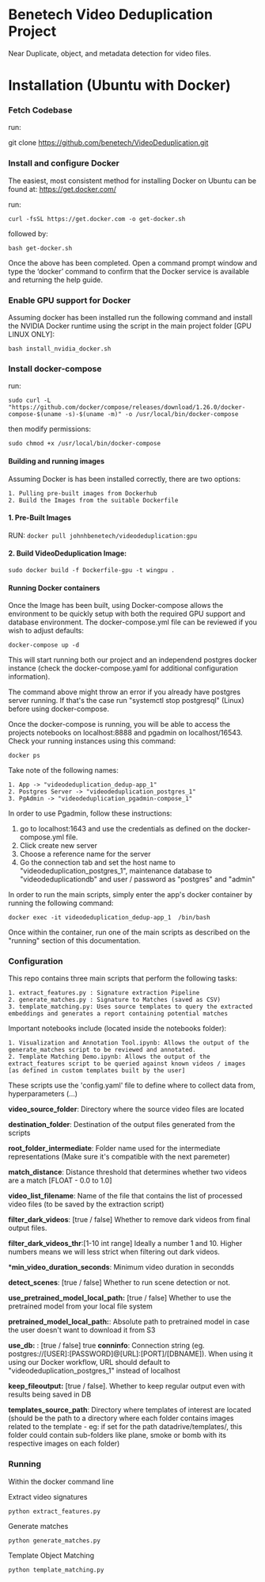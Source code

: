 Benetech Video Deduplication Project 
==============================

Near Duplicate, object, and metadata detection for video files.

# Installation (Ubuntu with Docker)

### Fetch Codebase

run:

git clone https://github.com/benetech/VideoDeduplication.git

### Install and configure Docker

The easiest, most consistent method for installing Docker on Ubuntu can be found at: https://get.docker.com/

run:

`curl -fsSL https://get.docker.com -o get-docker.sh`

followed by:

`bash get-docker.sh`

Once the above has been completed. Open a command prompt window and type the ‘docker’ command to confirm that the Docker service is available and returning the help guide.

### Enable GPU support for Docker

Assuming docker has been installed run the following command and install the NVIDIA Docker runtime using the script in the main project folder [GPU LINUX ONLY]:

`bash install_nvidia_docker.sh`

### Install docker-compose

run:

`sudo curl -L "https://github.com/docker/compose/releases/download/1.26.0/docker-compose-$(uname -s)-$(uname -m)" -o /usr/local/bin/docker-compose`

then modify permissions:

`sudo chmod +x /usr/local/bin/docker-compose`


#### Building and running images

Assuming Docker is has been installed correctly, there are two options:
 
    1. Pulling pre-built images from Dockerhub
    2. Build the Images from the suitable Dockerfile
    
    
#### 1. Pre-Built Images
RUN:
`docker pull johnhbenetech/videodeduplication:gpu`



#### 2. Build VideoDeduplication Image:

`sudo docker build -f Dockerfile-gpu -t wingpu .`


#### Running Docker containers
Once the Image has been built, using Docker-compose allows the environment to be quickly setup with both the required GPU support and database environment. The docker-compose.yml file can be reviewed if you wish to adjust defaults:

`docker-compose up -d `

This will start running both our project and an independend postgres docker instance (check the docker-compose.yaml for additional configuration information).

The command above might throw an error if you already have postgres server running. If that's the case run "systemctl stop postgresql" (Linux) before using docker-compose.

Once the docker-compose is running, you will be able to access the projects notebooks on localhost:8888 and pgadmin on localhost/16543. Check your running instances using this command:

`docker ps`

Take note of the following names: 

    1. App -> "videodeduplication_dedup-app_1"
    2. Postgres Server -> "videodeduplication_postgres_1"
    3. PgAdmin -> "videodeduplication_pgadmin-compose_1"


In order to use Pgadmin, follow these instructions:
   1. go to localhost:1643 and use the credentials as defined on the docker-compose.yml file.
   2. Click create new server
   3. Choose a reference name for the server 
   4. Go the connection tab and set the host name to "videodeduplication_postgres_1", maintenance database to "videodeduplicationdb" and user / password as "postgres" and "admin"


In order to run the main scripts, simply enter the app's docker container by running the following command:

`docker exec -it videodeduplication_dedup-app_1  /bin/bash`

Once within the container, run one of the main scripts as described on the "running" section of this documentation.


### Configuration

This repo contains three main scripts that perform the following tasks:

    1. extract_features.py : Signature extraction Pipeline
    2. generate_matches.py : Signature to Matches (saved as CSV)
    3. template_matching.py: Uses source templates to query the extracted embeddings and generates a report containing potential matches

Important notebooks include (located inside the notebooks folder):

    1. Visualization and Annotation Tool.ipynb: Allows the output of the generate_matches script to be reviewed and annotated.
    2. Template Matching Demo.ipynb: Allows the output of the extract_features script to be queried against known videos / images [as defined in custom templates built by the user]

These scripts use the 'config.yaml' file to define where to collect data from, hyperparameters (...)

**video_source_folder**: Directory where the source video files are located
    
**destination_folder**: Destination of the output files generated from the scripts
    
    
**root_folder_intermediate**: Folder name used for the intermediate representations (Make sure it's compatible with the next paremeter)

**match_distance**: Distance threshold that determines whether two videos are a match [FLOAT - 0.0 to 1.0]
    
**video_list_filename**: Name of the file that contains the list of processed video files (to be saved by the extraction script)
    

**filter_dark_videos**: [true / false] Whether to remove dark videos from final output files.
    
**filter_dark_videos_thr**:[1-10 int range] Ideally a number 1 and 10. Higher numbers means we will less strict when filtering out dark videos.
    
***min_video_duration_seconds**: Minimum video duration in secondds
    
**detect_scenes**: [true / false] Whether to run scene detection or not.
    

**use_pretrained_model_local_path:** [true / false] Whether to use the pretrained model from your local file system
    

**pretrained_model_local_path:**: Absolute path to pretrained model in case the user doesn't want to download it from S3
    
**use_db:** : [true / false]
    true
**conninfo**: Connection string (eg. postgres://[USER]:[PASSWORD]@[URL]:[PORT]/[DBNAME]). When using it using our Docker workflow, URL should default to  "videodeduplication_postgres_1" instead of localhost

**keep_fileoutput:** [true / false]. Whether to keep regular output even with results being saved in DB

**templates_source_path**: Directory where templates of interest are located (should be the path to a directory where each folder contains images related to the template - eg: if set for the path datadrive/templates/, this folder could contain sub-folders like plane, smoke or bomb with its respective images on each folder)

    
### Running 

Within the docker command line

Extract video signatures

`python extract_features.py`

Generate matches

`python generate_matches.py`

Template Object Matching

`python template_matching.py`

